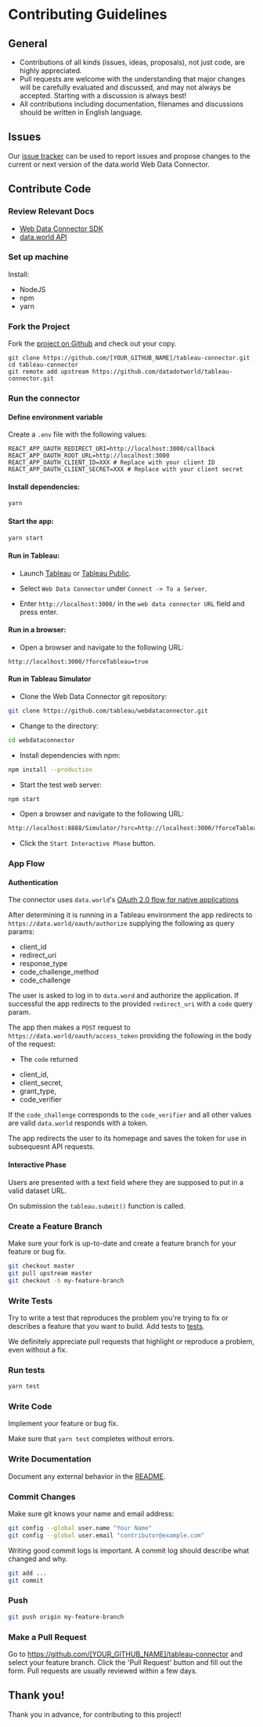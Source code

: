 # Contributing Guidelines

## General

* Contributions of all kinds (issues, ideas, proposals), not just code, are highly appreciated.
* Pull requests are welcome with the understanding that major changes will be carefully evaluated
and discussed, and may not always be accepted. Starting with a discussion is always best!
* All contributions including documentation, filenames and discussions should be written in English language.

## Issues

Our [issue tracker](https://github.com/datadotworld/tableau-connector/issues) can be used to report
issues and propose changes to the current or next version of the data.world Web Data Connector.

## Contribute Code

### Review Relevant Docs

* [Web Data Connector SDK](http://tableau.github.io/webdataconnector/)
* [data.world API](https://apidocs.data.world/)

### Set up machine

Install:

* NodeJS
* npm
* yarn

### Fork the Project

Fork the [project on Github](https://github.com/datadotworld/tableau-connector) and check out your copy.

```
git clone https://github.com/[YOUR_GITHUB_NAME]/tableau-connector.git
cd tableau-connector
git remote add upstream https://github.com/datadotworld/tableau-connector.git
```

### Run the connector

#### Define environment variable
Create a `.env` file with the following values:

```
REACT_APP_OAUTH_REDIRECT_URI=http://localhost:3000/callback
REACT_APP_OAUTH_ROOT_URL=http://localhost:3000
REACT_APP_OAUTH_CLIENT_ID=XXX # Replace with your client ID
REACT_APP_OAUTH_CLIENT_SECRET=XXX # Replace with your client secret
```

#### Install dependencies:

```bash
yarn
```

#### Start the app:

```bash
yarn start
```

#### Run in Tableau:

 * Launch [Tableau](https://www.tableau.com/) or [Tableau Public](https://public.tableau.com/en-us/s/).

 * Select `Web Data Connector` under `Connect -> To a Server`.

 * Enter `http://localhost:3000/` in the `web data connector URL` field and press enter.

#### Run in a browser:

 * Open a browser and navigate to the following URL:
```
http://localhost:3000/?forceTableau=true
```

#### Run in Tableau Simulator
 * Clone the Web Data Connector git repository:
```bash
git clone https://github.com/tableau/webdataconnector.git
```
 * Change to the directory:
```bash
cd webdataconnector
```
 * Install dependencies with npm:
```bash
npm install --production
```

 * Start the test web server:
```bash
npm start
```

 * Open a browser and navigate to the following URL:
```bash
http://localhost:8888/Simulator/?src=http://localhost:3000/?forceTableau=true
```

 * Click the `Start Interactive Phase` button.

### App Flow

#### Authentication

The connector uses `data.world`'s [OAuth 2.0 flow for native applications](https://apidocs.data.world/v0/data-world-for-developers/oauth#native-applications-desktop-mobile-static-sites-other)

After determining it is running in a Tableau environment the app redirects to `https://data.world/oauth/authorize` supplying the following as query params:
 * client_id
 * redirect_uri
 * response_type
 * code_challenge_method
 * code_challenge

The user is asked to log in to `data.word` and authorize the application. If successful the app redirects to the provided `redirect_uri` with a `code` query param.

The app then makes a `POST` request to `https://data.world/oauth/access_token` providing the following in the body of the request:
 *  The `code` returned
 +  client_id,
 +  client_secret,
 +  grant_type,
 +  code_verifier

 If the `code_challenge` corresponds to the `code_verifier` and all other values are valid `data.world` responds with a token. 

 The app redirects the user to its homepage and saves the token for use in subsequesnt API requests.

#### Interactive Phase

Users are presented with a text field where they are supposed to put in a valid dataset URL.

On submission the `tableau.submit()` function is called.

### Create a Feature Branch

Make sure your fork is up-to-date and create a feature branch for your feature or bug fix.

```bash
git checkout master
git pull upstream master
git checkout -b my-feature-branch
```

### Write Tests

Try to write a test that reproduces the problem you're trying to fix or describes a feature that
you want to build. Add tests to [tests](tests).

We definitely appreciate pull requests that highlight or reproduce a problem, even without a fix.

### Run tests
```bash
yarn test
```

### Write Code

Implement your feature or bug fix.

Make sure that `yarn test` completes without errors.

### Write Documentation

Document any external behavior in the [README](README.md).

### Commit Changes

Make sure git knows your name and email address:

```bash
git config --global user.name "Your Name"
git config --global user.email "contributor@example.com"
```

Writing good commit logs is important. A commit log should describe what changed and why.

```bash
git add ...
git commit
```

### Push

```bash
git push origin my-feature-branch
```

### Make a Pull Request

Go to <https://github.com/[YOUR_GITHUB_NAME]/tableau-connector> and select your feature branch.
Click the 'Pull Request' button and fill out the form. Pull requests are usually reviewed within
a few days.

## Thank you!

Thank you in advance, for contributing to this project!
